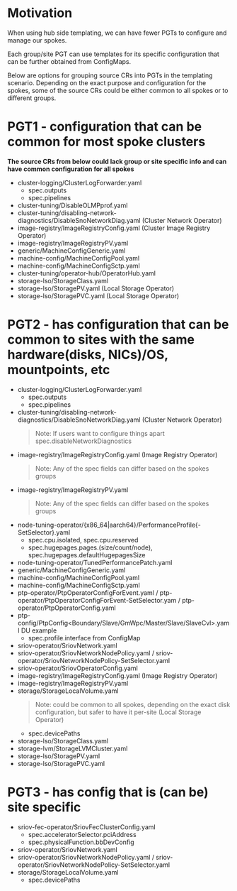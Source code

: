 # Motivation
When using hub side templating, we can have fewer PGTs to configure and manage our spokes.

Each group/site PGT can use templates for its specific configuration that can be further obtained from ConfigMaps.

Below are options for grouping source CRs into PGTs in the templating scenario.
Depending on the exact purpose and configuration for the spokes, some of the source CRs could be either common to all spokes or to different groups.

# PGT1 - configuration that can be common for most spoke clusters
**The source CRs from below could lack group or site specific info and can have common configuration for all spokes**
* cluster-logging/ClusterLogForwarder.yaml
    * spec.outputs
    * spec.pipelines
* cluster-tuning/DisableOLMPprof.yaml
* cluster-tuning/disabling-network-diagnostics/DisableSnoNetworkDiag.yaml (Cluster Network Operator)
* image-registry/ImageRegistryConfig.yaml (Cluster Image Registry Operator)
* image-registry/ImageRegistryPV.yaml
* generic/MachineConfigGeneric.yaml
* machine-config/MachineConfigPool.yaml
* machine-config/MachineConfigSctp.yaml
* cluster-tuning/operator-hub/OperatorHub.yaml
* storage-lso/StorageClass.yaml
* storage-lso/StoragePV.yaml (Local Storage Operator)
* storage-lso/StoragePVC.yaml (Local Storage Operator)


# PGT2 - has configuration that can be common to sites with the same hardware(disks, NICs)/OS, mountpoints, etc
* cluster-logging/ClusterLogForwarder.yaml
    * spec.outputs
    * spec.pipelines
* cluster-tuning/disabling-network-diagnostics/DisableSnoNetworkDiag.yaml (Cluster Network Operator)
    > Note: If users want to configure things apart spec.disableNetworkDiagnostics
* image-registry/ImageRegistryConfig.yaml (Image Registry Operator)
    > Note: Any of the spec fields can differ based on the spokes groups
* image-registry/ImageRegistryPV.yaml
    > Note: Any of the spec fields can differ based on the spokes groups
* node-tuning-operator/{x86_64|aarch64}/PerformanceProfile{-SetSelector}.yaml 
    * spec.cpu.isolated, spec.cpu.reserved
    * spec.hugepages.pages.(size/count/node), spec.hugepages.defaultHugepagesSize
* node-tuning-operator/TunedPerformancePatch.yaml
* generic/MachineConfigGeneric.yaml
* machine-config/MachineConfigPool.yaml
* machine-config/MachineConfigSctp.yaml
* ptp-operator/PtpOperatorConfigForEvent.yaml / ptp-operator/PtpOperatorConfigForEvent-SetSelector.yam / ptp-operator/PtpOperatorConfig.yaml
* ptp-config/PtpConfig<Boundary/Slave/GmWpc/Master/Slave/SlaveCvl>.yaml DU example
    * spec.profile.interface from ConfigMap
* sriov-operator/SriovNetwork.yaml
* sriov-operator/SriovNetworkNodePolicy.yaml / sriov-operator/SriovNetworkNodePolicy-SetSelector.yaml
* sriov-operator/SriovOperatorConfig.yaml
* image-registry/ImageRegistryConfig.yaml (Image Registry Operator)
* image-registry/ImageRegistryPV.yaml
* storage/StorageLocalVolume.yaml
    > Note: could be common to all spokes, depending on the exact disk configuration, but safer to have it per-site (Local Storage Operator)
    * spec.devicePaths
* storage-lso/StorageClass.yaml
* storage-lvm/StorageLVMCluster.yaml
* storage-lso/StoragePV.yaml
* storage-lso/StoragePVC.yaml

# PGT3 - has config that is (can be) site specific
* sriov-fec-operator/SriovFecClusterConfig.yaml
    * spec.acceleratorSelector.pciAddress
    * spec.physicalFunction.bbDevConfig
* sriov-operator/SriovNetwork.yaml
* sriov-operator/SriovNetworkNodePolicy.yaml / sriov-operator/SriovNetworkNodePolicy-SetSelector.yaml
* storage/StorageLocalVolume.yaml
    * spec.devicePaths
